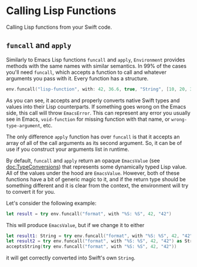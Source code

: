 # Calling Lisp Functions

Calling Lisp functions from your Swift code.

## `funcall` and `apply`

Similarly to Emacs Lisp functions `funcall` and `apply`, ``Environment`` provides methods with the same names with similar semantics. In 99% of the cases you'll need `funcall`, which accepts a function to call and whatever arguments you pass with it. Every function has a structure.

```swift
env.funcall("lisp-function", with: 42, 36.6, true, "String", [10, 20, 30])
```

As you can see, it accepts and properly converts native Swift types and values into their Lisp counterparts.
If something goes wrong on the Emacs side, this call will throw ``EmacsError``. This can represent any error you usually see in Emacs, `void-function` for missing function with that name, or `wrong-type-argument`, etc.

The only difference `apply` function has over `funcall` is that it accepts an array of all of the call arguments as its second argument. So, it can be of use if you construct your arguments list in runtime.

By default, `funcall` and `apply` return an opaque ``EmacsValue`` (see <doc:TypeConversions>) that represents some dynamically typed Lisp value. All of the values under the hood are ``EmacsValue``. However, both of these functions have a bit of generic magic to it, and if the return type should be something different and it is clear from the context, the environment will try to convert it for you.

Let's consider the following example:
```swift
let result = try env.funcall("format", with "%S: %S", 42, "42")
```

This will produce ``EmacsValue``, but if we change it to either
```swift
let result1: String = try env.funcall("format", with "%S: %S", 42, "42")
let result2 = try env.funcall("format", with "%S: %S", 42, "42") as String
acceptsString(try env.funcall("format", with "%S: %S", 42, "42"))
```
it will get correctly converted into Swift's own `String`.
